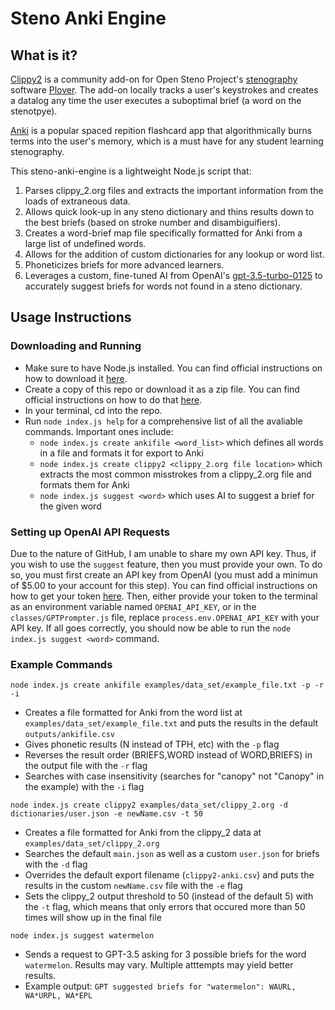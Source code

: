 # Steno Anki Engine
## What is it?
[Clippy2](https://github.com/Josiah-tan/plover_clippy_2) is a community add-on for Open Steno Project's [stenography](https://en.wikipedia.org/wiki/Stenotype) software [Plover](https://github.com/openstenoproject/plover). The add-on locally tracks a user's keystrokes and creates a datalog any time the user executes a suboptimal brief (a word on the stenotpye).

[Anki](https://github.com/ankitects/anki) is a popular spaced repition flashcard app that algorithmically burns terms into the user's memory, which is a must have for any student learning stenography.

This steno-anki-engine is a lightweight Node.js script that:
1. Parses clippy_2.org files and extracts the important information from the loads of extraneous data.
2. Allows quick look-up in any steno dictionary and thins results down to the best briefs (based on stroke number and disambiguifiers).
3. Creates a word-brief map file specifically formatted for Anki from a large list of undefined words.
4. Allows for the addition of custom dictionaries for any lookup or word list.
5. Phoneticizes briefs for more advanced learners.
6. Leverages a custom, fine-tuned AI from OpenAI's [gpt-3.5-turbo-0125](https://platform.openai.com/docs/models/gpt-3-5-turbo) to accurately suggest briefs for words not found in a steno dictionary.

## Usage Instructions
### Downloading and Running
- Make sure to have Node.js installed. You can find official instructions on how to download it [here](https://nodejs.org/en/learn/getting-started/how-to-install-nodejs).
- Create a copy of this repo or download it as a zip file. You can find official instructions on how to do that [here](https://docs.github.com/en/get-started/start-your-journey/downloading-files-from-github). 
- In your terminal, cd into the repo.
- Run `node index.js help` for a comprehensive list of all the avaliable commands. Important ones include:
  - `node index.js create ankifile <word_list>` which defines all words in a file and formats it for export to Anki
  - `node index.js create clippy2 <clippy_2.org file location>` which extracts the most common misstrokes from a clippy_2.org file and formats them for Anki
  - `node index.js suggest <word>` which uses AI to suggest a brief for the given word

### Setting up OpenAI API Requests
 Due to the nature of GitHub, I am unable to share my own API key. Thus, if you wish to use the `suggest` feature, then you must provide your own. To do so, you must first create an API key from OpenAI (you must add a minimun of $5.00 to your account for this step). You can find official instructions on how to get your token [here](https://platform.openai.com/api-keys). Then, either provide your token to the terminal as an environment variable named `OPENAI_API_KEY`, or in the `classes/GPTPrompter.js` file, replace `process.env.OPENAI_API_KEY` with your API key. If all goes correctly, you should now be able to run the `node index.js suggest <word>` command.

### Example Commands

`node index.js create ankifile examples/data_set/example_file.txt -p -r -i`
- Creates a file formatted for Anki from the word list at `examples/data_set/example_file.txt` and puts the results in the default `outputs/ankifile.csv`
- Gives phonetic results (N instead of TPH, etc) with the `-p` flag
- Reverses the result order (BRIEFS,WORD instead of WORD,BRIEFS) in the output file with the `-r` flag
- Searches with case insensitivity (searches for "canopy" not "Canopy" in the example) with the `-i` flag

`node index.js create clippy2 examples/data_set/clippy_2.org -d dictionaries/user.json -e newName.csv -t 50`
- Creates a file formatted for Anki from the clippy_2 data at `examples/data_set/clippy_2.org`
- Searches the default `main.json` as well as a custom `user.json` for briefs with the `-d` flag
- Overrides the default export filename (`clippy2-anki.csv`) and puts the results in the custom `newName.csv` file with the `-e` flag
- Sets the clippy_2 output threshold to 50 (instead of the default 5) with the `-t` flag, which means that only errors that occured more than 50 times will show up in the final file

`node index.js suggest watermelon`
- Sends a request to GPT-3.5 asking for 3 possible briefs for the word `watermelon`. Results may vary. Multiple atttempts may yield better results.
- Example output: `GPT suggested briefs for "watermelon": WAURL, WA*URPL, WA*EPL`
